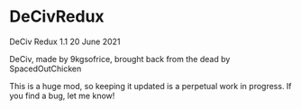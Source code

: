 # DeCivRedux
DeCiv Redux 1.1
20 June 2021

DeCiv, made by 9kgsofrice, brought back from the dead by SpacedOutChicken

This is a huge mod, so keeping it updated is a perpetual work in progress. If you find a bug, let me know!

